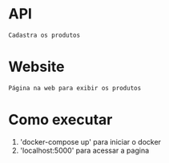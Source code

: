 # API
    Cadastra os produtos

# Website
    Página na web para exibir os produtos


# Como executar

1. 'docker-compose up' para iniciar o docker
2. 'localhost:5000' para acessar a pagina